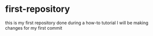 # first-repository
this is my first repository done during a how-to tutorial
I will be making changes for my first commit

